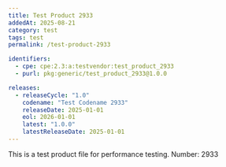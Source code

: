 ```yaml
---
title: Test Product 2933
addedAt: 2025-08-21
category: test
tags: test
permalink: /test-product-2933

identifiers:
  - cpe: cpe:2.3:a:testvendor:test_product_2933
  - purl: pkg:generic/test_product_2933@1.0.0

releases:
  - releaseCycle: "1.0"
    codename: "Test Codename 2933"
    releaseDate: 2025-01-01
    eol: 2026-01-01
    latest: "1.0.0"
    latestReleaseDate: 2025-01-01
---
```


This is a test product file for performance testing. Number: 2933
